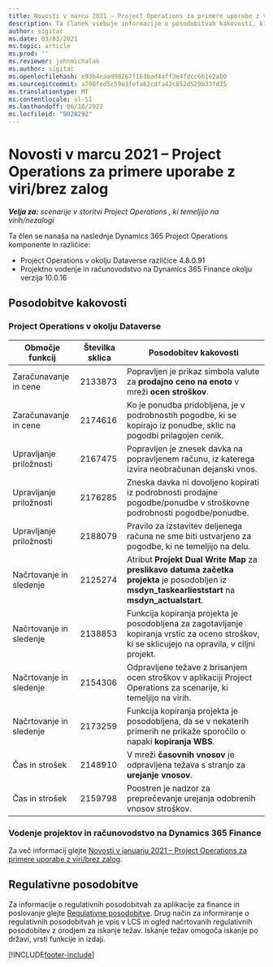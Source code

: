 ```yaml
---
title: Novosti v marcu 2021 – Project Operations za primere uporabe z viri/brez zalog
description: Ta članek vsebuje informacije o posodobitvah kakovosti, ki so na voljo v izdaji Project Operations marca 2021 za scenarije, ki temeljijo na virih/brez zalog.
author: sigitac
ms.date: 03/03/2021
ms.topic: article
ms.prod: ''
ms.reviewer: johnmichalak
ms.author: sigitac
ms.openlocfilehash: e93b4eaad98267f163bad4aff3e4fdcc661e2ab0
ms.sourcegitcommit: a798fed5c59e3fefa62cdfa42c852d529b33fd35
ms.translationtype: MT
ms.contentlocale: sl-SI
ms.lasthandoff: 06/18/2022
ms.locfileid: "9028292"
---
```

# <a name="whats-new-march-2021---project-operations-for-resourcenon-stocked-based-scenarios"></a>Novosti v marcu 2021 – Project Operations za primere uporabe z viri/brez zalog

_**Velja za:** scenarije v storitvi Project Operations , ki temeljijo na virih/nezalogi_

Ta člen se nanaša na naslednje Dynamics 365 Project Operations komponente in različice:

- Project Operations v okolju Dataverse različice 4.8.0.91 
- Projektno vodenje in računovodstvo na Dynamics 365 Finance okolju verzija 10.0.16 

## <a name="quality-updates"></a>Posodobitve kakovosti

### <a name="project-operations-on-dataverse"></a>Project Operations v okolju Dataverse


| **Območje funkcij** | **Številka sklica** | **Posodobitev kakovosti** |
| --- | --- | --- |
| Zaračunavanje in cene | 2133873 | Popravljen je prikaz simbola valute za **prodajno ceno na enoto** v mreži **ocen stroškov**. |
| Zaračunavanje in cene | 2174616 | Ko je ponudba pridobljena, je v podrobnostih pogodbe, ki se kopirajo iz ponudbe, sklic na pogodbi prilagojen cenik. |
| Upravljanje priložnosti | 2167475 | Popravljen je znesek davka na popravljenem računu, iz katerega izvira neobračunan dejanski vnos. |
| Upravljanje priložnosti | 2176285 | Zneska davka ni dovoljeno kopirati iz podrobnosti prodajne pogodbe/ponudbe v stroškovne podrobnosti  pogodbe/ponudbe. |
| Upravljanje priložnosti | 2188079 | Pravilo za izstavitev deljenega računa ne sme biti ustvarjeno za pogodbe, ki ne temeljijo na delu. |
| Načrtovanje in sledenje | 2125274 | Atribut **Projekt Dual Write Map** za **preslikavo datuma začetka projekta** je posodobljen iz **msdyn\_taskearlieststart** na **msdyn\_actualstart**. |
| Načrtovanje in sledenje | 2138853 | Funkcija kopiranja projekta je posodobljena za zagotavljanje kopiranja vrstic za oceno stroškov, ki se sklicujejo na opravila, v ciljni projekt. |
| Načrtovanje in sledenje | 2154306 | Odpravljene težave z brisanjem ocen stroškov v aplikaciji Project Operations za scenarije, ki temeljijo na virih. |
| Načrtovanje in sledenje | 2173259 | Funkcija kopiranja projekta je posodobljena, da se v nekaterih primerih ne prikaže sporočilo o napaki **kopiranja WBS**. |
| Čas in strošek | 2148910 | V mreži **časovnih vnosov** je odpravljena težava s stranjo za **urejanje vnosov**. |
| Čas in strošek | 2159798 | Poostren je nadzor za preprečevanje urejanja odobrenih vnosov stroškov. |

### <a name="project-management-and-accounting-on-dynamics-365-finance"></a>Vodenje projektov in računovodstvo na Dynamics 365 Finance

Za več informacij glejte [Novosti v januarju 2021 – Project Operations za primere uporabe z viri/brez zalog](whats-new-jan-2021-resource-based.md).

## <a name="regulatory-updates"></a>Regulativne posodobitve

Za informacije o regulativnih posodobitvah za aplikacije za finance in poslovanje glejte [Regulativne posodobitve](/dynamics365/finance/localizations/regulatory-updates). Drug način za informiranje o regulativnih posodobitvah je vpis v LCS in ogled načrtovanih regulativnih posodobitev z orodjem za iskanje težav. Iskanje težav omogoča iskanje po državi, vrsti funkcije in izdaji.


[!INCLUDE[footer-include](../includes/footer-banner.md)]